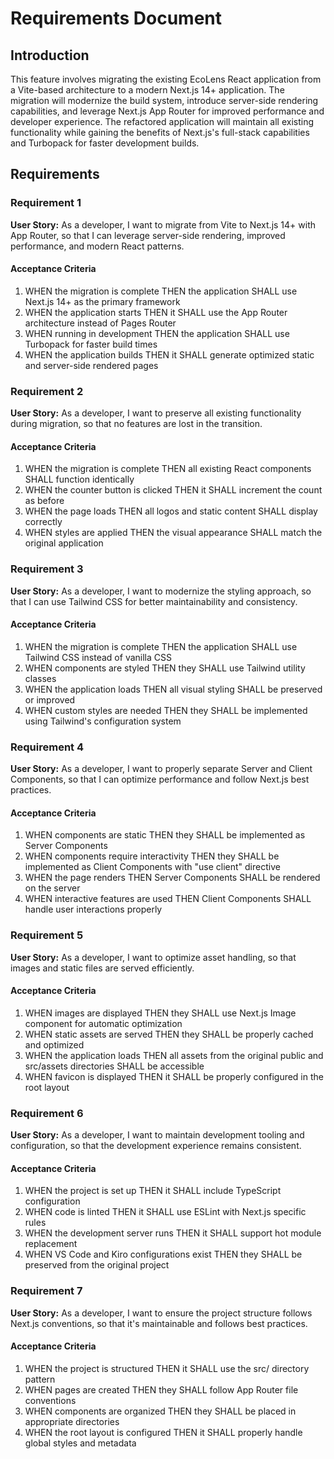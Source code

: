# Requirements Document

## Introduction

This feature involves migrating the existing EcoLens React application from a Vite-based architecture to a modern Next.js 14+ application. The migration will modernize the build system, introduce server-side rendering capabilities, and leverage Next.js App Router for improved performance and developer experience. The refactored application will maintain all existing functionality while gaining the benefits of Next.js's full-stack capabilities and Turbopack for faster development builds.

## Requirements

### Requirement 1

**User Story:** As a developer, I want to migrate from Vite to Next.js 14+ with App Router, so that I can leverage server-side rendering, improved performance, and modern React patterns.

#### Acceptance Criteria

1. WHEN the migration is complete THEN the application SHALL use Next.js 14+ as the primary framework
2. WHEN the application starts THEN it SHALL use the App Router architecture instead of Pages Router
3. WHEN running in development THEN the application SHALL use Turbopack for faster build times
4. WHEN the application builds THEN it SHALL generate optimized static and server-side rendered pages

### Requirement 2

**User Story:** As a developer, I want to preserve all existing functionality during migration, so that no features are lost in the transition.

#### Acceptance Criteria

1. WHEN the migration is complete THEN all existing React components SHALL function identically
2. WHEN the counter button is clicked THEN it SHALL increment the count as before
3. WHEN the page loads THEN all logos and static content SHALL display correctly
4. WHEN styles are applied THEN the visual appearance SHALL match the original application

### Requirement 3

**User Story:** As a developer, I want to modernize the styling approach, so that I can use Tailwind CSS for better maintainability and consistency.

#### Acceptance Criteria

1. WHEN the migration is complete THEN the application SHALL use Tailwind CSS instead of vanilla CSS
2. WHEN components are styled THEN they SHALL use Tailwind utility classes
3. WHEN the application loads THEN all visual styling SHALL be preserved or improved
4. WHEN custom styles are needed THEN they SHALL be implemented using Tailwind's configuration system

### Requirement 4

**User Story:** As a developer, I want to properly separate Server and Client Components, so that I can optimize performance and follow Next.js best practices.

#### Acceptance Criteria

1. WHEN components are static THEN they SHALL be implemented as Server Components
2. WHEN components require interactivity THEN they SHALL be implemented as Client Components with "use client" directive
3. WHEN the page renders THEN Server Components SHALL be rendered on the server
4. WHEN interactive features are used THEN Client Components SHALL handle user interactions properly

### Requirement 5

**User Story:** As a developer, I want to optimize asset handling, so that images and static files are served efficiently.

#### Acceptance Criteria

1. WHEN images are displayed THEN they SHALL use Next.js Image component for automatic optimization
2. WHEN static assets are served THEN they SHALL be properly cached and optimized
3. WHEN the application loads THEN all assets from the original public and src/assets directories SHALL be accessible
4. WHEN favicon is displayed THEN it SHALL be properly configured in the root layout

### Requirement 6

**User Story:** As a developer, I want to maintain development tooling and configuration, so that the development experience remains consistent.

#### Acceptance Criteria

1. WHEN the project is set up THEN it SHALL include TypeScript configuration
2. WHEN code is linted THEN it SHALL use ESLint with Next.js specific rules
3. WHEN the development server runs THEN it SHALL support hot module replacement
4. WHEN VS Code and Kiro configurations exist THEN they SHALL be preserved from the original project

### Requirement 7

**User Story:** As a developer, I want to ensure the project structure follows Next.js conventions, so that it's maintainable and follows best practices.

#### Acceptance Criteria

1. WHEN the project is structured THEN it SHALL use the src/ directory pattern
2. WHEN pages are created THEN they SHALL follow App Router file conventions
3. WHEN components are organized THEN they SHALL be placed in appropriate directories
4. WHEN the root layout is configured THEN it SHALL properly handle global styles and metadata
